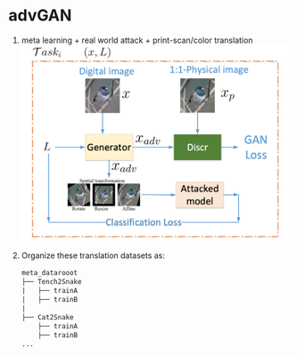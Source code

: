 # advGAN
1. meta learning + real world attack + print-scan/color translation
![task](meta-attack-in-real-world.png)
2. Organize these translation datasets as:

       meta_datarooot
       ├── Tench2Snake
       |   ├── trainA
       |   ├── trainB
       |   
       ├── Cat2Snake
           ├── trainA
           ├── trainB
       ...
